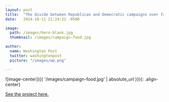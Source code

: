 ```yaml
---
layout: post
title:  "The divide between Republican and Democratic campaigns over fast food"
date:   2024-10-11 21:24:22 -0500

image:
  path: /images/hero-blank.jpg
  thumbnail: /images/campaign-food.jpg

author:
  name: Washington Post
  twitter: washingtonpost
  picture: "/images/wp.png"

---
```


![image-center]({{ '/images/campaign-food.jpg' | absolute_url }}){: .align-center}

[See the project here.][project-link]


<!-- ![no-alignment]({{ '/images/redistricting-texas.jpg' | absolute_url }}){: .align-right} -->

[project-link]: https://www.washingtonpost.com/business/interactive/2024/campaign-spending-fast-food-mcdonalds/

